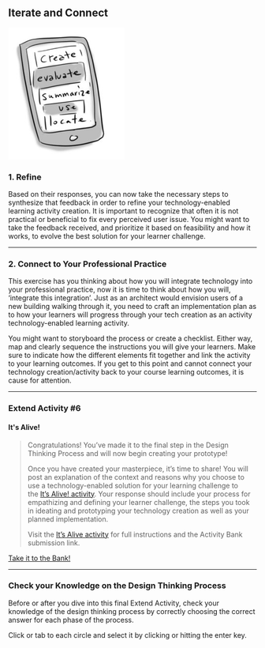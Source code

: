 ## Iterate and Connect

![A smartphone with the words create, evaluate, summarize, use and locate](images/phone.jpg)

### 1. Refine

Based on their responses, you can now take the necessary steps to synthesize that feedback in order to refine your technology-enabled learning activity creation. It is important to recognize that often it is not practical or beneficial to fix every perceived user issue. You might want to take the feedback received, and prioritize it based on feasibility and how it works, to evolve the best solution for your learner challenge.

* * *

### 2. Connect to Your Professional Practice

This exercise has you thinking about how you will integrate technology into your professional practice, now it is time to think about how you will, ‘integrate this integration’. Just as an architect would envision users of a new building walking through it, you need to craft an implementation plan as to how your learners will progress through your tech creation as an activity technology-enabled learning activity.

You might want to storyboard the process or create a checklist. Either way, map and clearly sequence the instructions you will give your learners. Make sure to indicate how the different elements fit together and link the activity to your learning outcomes. If you get to this point and cannot connect your technology creation/activity back to your course learning outcomes, it is cause for attention.

* * *

### Extend Activity #6
#### It's Alive!
> Congratulations! You’ve made it to the final step in the Design Thinking Process and will now begin creating your prototype!
>
> Once you have created your masterpiece, it’s time to share! You will post an explanation of the context and reasons why you choose to use a technology-enabled solution for your learning challenge to the [It’s Alive! activity](https://elearn.waikato.ac.nz/mod/forum/view.php?id=1649801). Your response should include your process for empathizing and defining your learner challenge, the steps you took in ideating and prototyping your technology creation as well as your planned implementation.
>
> Visit the [It’s Alive activity](https://elearn.waikato.ac.nz/mod/forum/view.php?id=1649801) for full instructions and the Activity Bank submission link.

[Take it to the Bank!](https://elearn.waikato.ac.nz/mod/forum/view.php?id=1649801 ":class=button")

* * *

### Check your Knowledge on the Design Thinking Process

Before or after you dive into this final Extend Activity, check your knowledge of the design thinking process by correctly choosing the correct answer for each phase of the process.

Click or tab to each circle and select it by clicking or hitting the enter key.
